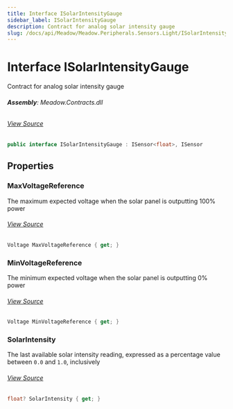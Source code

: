 ```yaml
---
title: Interface ISolarIntensityGauge
sidebar_label: ISolarIntensityGauge
description: Contract for analog solar intensity gauge
slug: /docs/api/Meadow/Meadow.Peripherals.Sensors.Light/ISolarIntensityGauge
---
```

# Interface ISolarIntensityGauge
Contract for analog solar intensity gauge

###### **Assembly**: Meadow.Contracts.dll
###### [View Source](https://github.com/WildernessLabs/Meadow.Contracts.git/blob/develop/Source/Meadow.Contracts/Peripherals/Sensors/Light/ISolarIntensityGauge.cs#L8)
```csharp title="Declaration"
public interface ISolarIntensityGauge : ISensor<float>, ISensor
```
## Properties
### MaxVoltageReference
The maximum expected voltage when the solar panel is outputting 100% power
###### [View Source](https://github.com/WildernessLabs/Meadow.Contracts.git/blob/develop/Source/Meadow.Contracts/Peripherals/Sensors/Light/ISolarIntensityGauge.cs#L13)
```csharp title="Declaration"
Voltage MaxVoltageReference { get; }
```
### MinVoltageReference
The minimum expected voltage when the solar panel is outputting 0% power
###### [View Source](https://github.com/WildernessLabs/Meadow.Contracts.git/blob/develop/Source/Meadow.Contracts/Peripherals/Sensors/Light/ISolarIntensityGauge.cs#L17)
```csharp title="Declaration"
Voltage MinVoltageReference { get; }
```
### SolarIntensity
The last available solar intensity reading, expressed as a percentage
value between `0.0` and `1.0`, inclusively
###### [View Source](https://github.com/WildernessLabs/Meadow.Contracts.git/blob/develop/Source/Meadow.Contracts/Peripherals/Sensors/Light/ISolarIntensityGauge.cs#L23)
```csharp title="Declaration"
float? SolarIntensity { get; }
```
